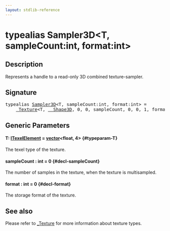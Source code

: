 ```yaml
---
layout: stdlib-reference
---
```


# typealias Sampler3D\<T, sampleCount:int, format:int\>

## Description

Represents a handle to a read-only 3D combined texture-sampler.

## Signature

<pre>
<span class='code_keyword'>typealias</span> <a href="/stdlib-reference/types/sampler3d-08" class="code_type">Sampler3D</a>&lt;T, sampleCount:<span class="code_keyword">int</span>, format:<span class="code_keyword">int</span>&gt; = 
    <a href="/stdlib-reference/types/0texture-01/index" class="code_type">_Texture</a>&lt;T, <a href="/stdlib-reference/types/0_shape3d-028/index" class="code_type">__Shape3D</a>, 0, 0, sampleCount, 0, 0, 1, format&gt;;
</pre>

## Generic Parameters

#### T: [ITexelElement](/stdlib-reference/interfaces/itexelelement-016/index) = [vector](/stdlib-reference/types/vector/index)\<float, 4\> {#typeparam-T}
The texel type of the texture.

#### sampleCount  : int = 0 {#decl-sampleCount}
The number of samples in the texture, when the texture is multisampled.

#### format  : int = 0 {#decl-format}
The storage format of the texture.


## See also

Please refer to <span class='code'><a href="/stdlib-reference/types/0texture-01/index" class="code_type">_Texture</a></span> for more information about texture types.


